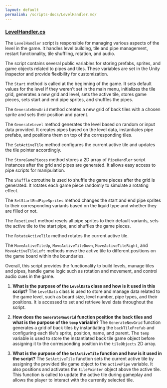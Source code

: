 ```yaml
---
layout: default
permalink: /scripts-docs/LevelHandler.md/
---
```


### [LevelHandler.cs](https://github.com/corovcam/pipe-world/blob/main/Assets/Scripts/LevelHandler.cs)

The `LevelHandler` script is responsible for managing various aspects of the level in the game. It handles level building, tile and pipe management, restart functionality, tile shuffling, rotation, and audio.

The script contains several public variables for storing prefabs, sprites, and game objects related to pipes and tiles. These variables are set in the Unity Inspector and provide flexibility for customization.

The `Start` method is called at the beginning of the game. It sets default values for the level if they weren't set in the main menu, initializes the tile grid, generates a new grid and level, sets the active tile, stores game pieces, sets start and end pipe sprites, and shuffles the pipes.

The `GenerateNewGrid` method creates a new grid of back tiles with a chosen sprite and sets their position and parent.

The `GenerateLevel` method generates the level based on random or input data provided. It creates pipes based on the level data, instantiates pipe prefabs, and positions them on top of the corresponding tiles.

The `SetActiveTile` method configures the current active tile and updates the tile pointer accordingly.

The `StoreGamePieces` method stores a 2D array of `PipeHandler` script instances after the grid and pipes are generated. It allows easy access to pipe scripts for manipulation.

The `Shuffle` coroutine is used to shuffle the game pieces after the grid is generated. It rotates each game piece randomly to simulate a rotating effect.

The `SetStartEndPipeSprites` method changes the start and end pipe sprites to their corresponding variants based on the liquid type and whether they are filled or not.

The `ResetLevel` method resets all pipe sprites to their default variants, sets the active tile to the start pipe, and shuffles the game pieces.

The `RotateActiveTile` method rotates the current active tile.

The `MoveActiveTileUp`, `MoveActiveTileDown`, `MoveActiveTileRight`, and `MoveActiveTileLeft` methods move the active tile to different positions on the game board within the boundaries.

Overall, this script provides the functionality to build levels, manage tiles and pipes, handle game logic such as rotation and movement, and control audio cues in the game.


1. **What is the purpose of the `LevelData` class and how is it used in this script?**
   The `LevelData` class is used to store and manage data related to the game level, such as board size, level number, pipe types, and their positions. It is accessed to set and retrieve level data throughout the script.

2. **How does the `GenerateNewGrid` function position the back tiles and what is the purpose of the `temp` variable?**
   The `GenerateNewGrid` function generates a grid of back tiles by instantiating the `backTilePrefab` and configuring each tile's sprite, position, name, and parent. The `temp` variable is used to store the instantiated back tile game object before assigning it to the corresponding position in the `tileObjects` 2D array.

3. **What is the purpose of the `SetActiveTile` function and how is it used in the script?**
   The `SetActiveTile` function sets the current active tile by assigning the provided tile game object to the `activePipe` variable. It also positions and activates the `tilePointer` object above the active tile. This function is called to update the active tile during gameplay and allows the player to interact with the currently selected tile.